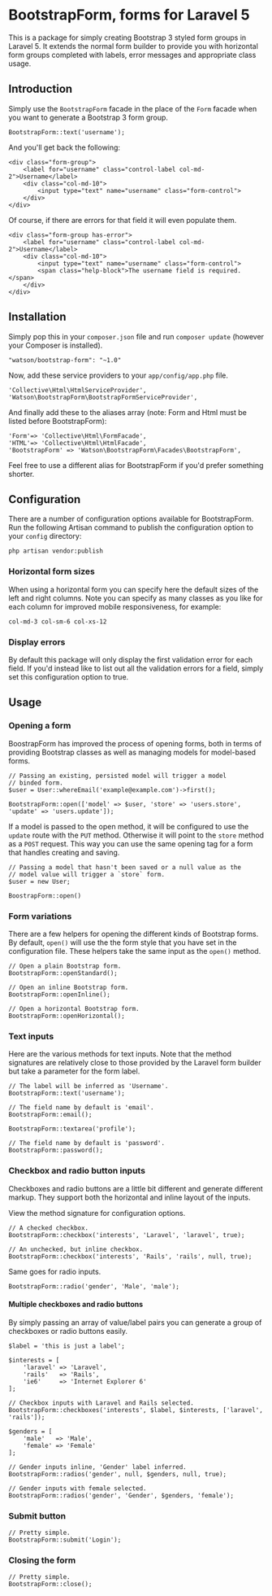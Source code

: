 BootstrapForm, forms for Laravel 5
==================================

This is a package for simply creating Bootstrap 3 styled form groups in Laravel 5. It extends the normal form builder to provide you with horizontal form groups completed with labels, error messages and appropriate class usage.

## Introduction

Simply use the `BootstrapForm` facade in the place of the `Form` facade when you want to generate a Bootstrap 3 form group.

    BootstrapForm::text('username');

And you'll get back the following:

    <div class="form-group">
        <label for="username" class="control-label col-md-2">Username</label>
        <div class="col-md-10">
            <input type="text" name="username" class="form-control">
        </div>
    </div>

Of course, if there are errors for that field it will even populate them.

    <div class="form-group has-error">
        <label for="username" class="control-label col-md-2">Username</label>
        <div class="col-md-10">
            <input type="text" name="username" class="form-control">
            <span class="help-block">The username field is required.</span>
        </div>
    </div>

## Installation

Simply pop this in your `composer.json` file and run `composer update` (however your Composer is installed).

    "watson/bootstrap-form": "~1.0"

Now, add these service providers to your `app/config/app.php` file.

    'Collective\Html\HtmlServiceProvider',
    'Watson\BootstrapForm\BootstrapFormServiceProvider',

And finally add these to the aliases array (note: Form and Html must be listed before BootstrapForm):

    'Form'=> 'Collective\Html\FormFacade',
    'HTML'=> 'Collective\Html\HtmlFacade',
    'BootstrapForm' => 'Watson\BootstrapForm\Facades\BootstrapForm',

Feel free to use a different alias for BootstrapForm if you'd prefer something shorter.

## Configuration

There are a number of configuration options available for BootstrapForm. Run the following Artisan command to publish the configuration option to your `config` directory:

    php artisan vendor:publish

### Horizontal form sizes

When using a horizontal form you can specify here the default sizes of the left and right columns. Note you can specify as many classes as you like for each column for improved mobile responsiveness, for example:

    col-md-3 col-sm-6 col-xs-12

### Display errors

By default this package will only display the first validation error for each field. If you'd instead like to list out all the validation errors for a field, simply set this configuration option to true.

## Usage

### Opening a form

BoostrapForm has improved the process of opening forms, both in terms of providing Bootstrap classes as well as managing models for model-based forms.

    // Passing an existing, persisted model will trigger a model
    // binded form.
    $user = User::whereEmail('example@example.com')->first();

    BootstrapForm::open(['model' => $user, 'store' => 'users.store', 'update' => 'users.update']);

If a model is passed to the open method, it will be configured to use the `update` route with the `PUT` method. Otherwise it will point to the `store` method as a `POST` request. This way you can use the same opening tag for a form that handles creating and saving.

    // Passing a model that hasn't been saved or a null value as the
    // model value will trigger a `store` form.
    $user = new User;

    BoostrapForm::open()

### Form variations

There are a few helpers for opening the different kinds of Bootstrap forms. By default, `open()` will use the the form style that you have set in the configuration file. These helpers take the same input as the `open()` method.

    // Open a plain Bootstrap form.
    BootstrapForm::openStandard();

    // Open an inline Bootstrap form.
    BootstrapForm::openInline();

    // Open a horizontal Bootstrap form.
    BootstrapForm::openHorizontal();

### Text inputs

Here are the various methods for text inputs. Note that the method signatures are relatively close to those provided by the Laravel form builder but take a parameter for the form label.

    // The label will be inferred as 'Username'.
    BootstrapForm::text('username');

    // The field name by default is 'email'.
    BootstrapForm::email();

    BootstrapForm::textarea('profile');

    // The field name by default is 'password'.
    BootstrapForm::password();

### Checkbox and radio button inputs

Checkboxes and radio buttons are a little bit different and generate different markup. They support both the horizontal and inline layout of the inputs.

View the method signature for configuration options.

    // A checked checkbox.
    BootstrapForm::checkbox('interests', 'Laravel', 'laravel', true);

    // An unchecked, but inline checkbox.
    BootstrapForm::checkbox('interests', 'Rails', 'rails', null, true);

Same goes for radio inputs.

    BootstrapForm::radio('gender', 'Male', 'male');

#### Multiple checkboxes and radio buttons

By simply passing an array of value/label pairs you can generate a group of checkboxes or radio buttons easily.

    $label = 'this is just a label';

    $interests = [
        'laravel' => 'Laravel',
        'rails'   => 'Rails',
        'ie6'     => 'Internet Explorer 6'
    ];

    // Checkbox inputs with Laravel and Rails selected.
    BootstrapForm::checkboxes('interests', $label, $interests, ['laravel', 'rails']);

    $genders = [
        'male'   => 'Male',
        'female' => 'Female'
    ];

    // Gender inputs inline, 'Gender' label inferred.
    BootstrapForm::radios('gender', null, $genders, null, true);

    // Gender inputs with female selected.
    BootstrapForm::radios('gender', 'Gender', $genders, 'female');

### Submit button

    // Pretty simple.
    BootstrapForm::submit('Login');

### Closing the form

    // Pretty simple.
    BootstrapForm::close();

